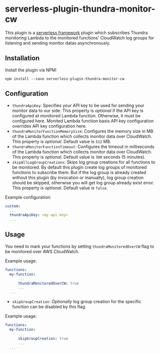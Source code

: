 # serverless-plugin-thundra-monitor-cw

This plugin is a [serverless framework](https://serverless.com/) plugin which subscribes Thundra monitoring Lambda to the monitored functions' CloudWatch log groups for listening and sending monitor datas asynchronously. 

## Installation

Install the plugin via NPM: 
```
npm install --save serverless-plugin-thundra-monitor-cw
```

## Configuration

- `thundraApiKey`: Specifies your API key to be used for sending your monitor data to our side. This property is *optional* if the API key is configured at monitored Lambda function. Otherwise, it must be configured here. Monited Lambda function basis API key configuration overrides API key configuration here.
- `thundraMonitorFunctionMemorySize`: Configures the memory size in MB of the Lambda function which collects monitor data over CloudWatch. This property is *optional*. Default value is `512` MB.
- `thundraMonitorFunctionTimeout`: Configures the timeout in milliseconds of the Lambda function which collects monitor data over CloudWatch. This property is *optional*. Default value is `300` seconds (5 minutes).
- `skipAllLogGroupCreations`: Skips log group creations for all functions to be monitored. By default this plugin create log groups of monitored functions to subscribe them. But if the log group is already created without this plugin (by invocation or manually), log group creation should be skipped, otherwise you will get log group already exist error. This property is *optional*. Default value is `false`.

Example configuration:
```yml
custom:
  ...
  thundraApiKey: <my-api-key>
  ...
```

## Usage

You need to mark your functions by setting `thundraMonitoredOverCW` flag to be monitored over AWS CloudWatch.

Example usage:
```yml
functions:
  my-function:
      ...
      thundraMonitoredOverCW: true
      ...
  ...    
```

- `skipGroupCreation`: *Optionally* log group creation for the specific function can be disabled by this flag.

Example usage:
```yml
functions:
  my-function:
      ...
      skipGroupCreation: true
      ...
  ...    
```
